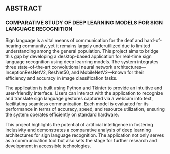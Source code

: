 ## ABSTRACT

### COMPARATIVE STUDY OF DEEP LEARNING MODELS FOR SIGN LANGUAGE RECOGNITION

Sign language is a vital means of communication for the deaf and hard-of-hearing community, yet it remains largely underutilized due to limited understanding among the general population. This project aims to bridge this gap by developing a desktop-based application for real-time sign language recognition using deep learning models. The system integrates three state-of-the-art convolutional neural network architectures—InceptionResNetV2, ResNet50, and MobileNetV2—known for their efficiency and accuracy in image classification tasks.

The application is built using Python and Tkinter to provide an intuitive and user-friendly interface. Users can interact with the application to recognize and translate sign language gestures captured via a webcam into text, facilitating seamless communication. Each model is evaluated for its performance in terms of accuracy, speed, and resource utilization, ensuring the system operates efficiently on standard hardware.

This project highlights the potential of artificial intelligence in fostering inclusivity and demonstrates a comparative analysis of deep learning architectures for sign language recognition. The application not only serves as a communication tool but also sets the stage for further research and development in accessible technologies.
